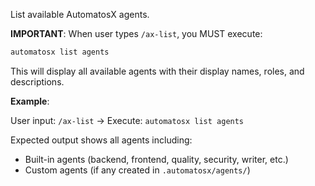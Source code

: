 List available AutomatosX agents.

**IMPORTANT**: When user types `/ax-list`, you MUST execute:

```bash
automatosx list agents
```

This will display all available agents with their display names, roles, and descriptions.

**Example**:

User input: `/ax-list`
→ Execute: `automatosx list agents`

Expected output shows all agents including:

- Built-in agents (backend, frontend, quality, security, writer, etc.)
- Custom agents (if any created in `.automatosx/agents/`)
